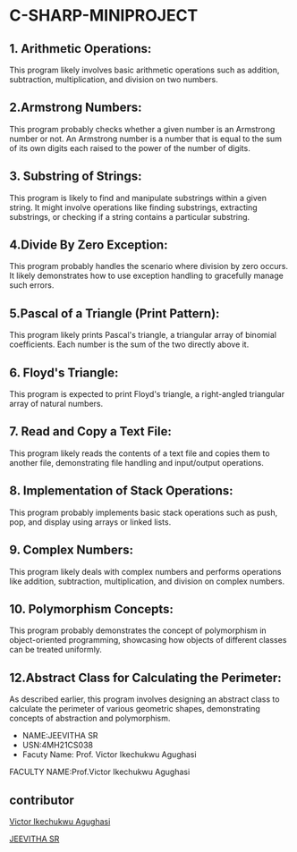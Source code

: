 # C-SHARP-MINIPROJECT
## 1. Arithmetic Operations:
This program likely involves basic arithmetic operations such as addition, subtraction, multiplication, and division on two numbers.

## 2.Armstrong Numbers:
This program probably checks whether a given number is an Armstrong number or not. An Armstrong number is a number that is equal to the sum of its own digits each raised to the power of the number of digits.

## 3. Substring of Strings:
This program is likely to find and manipulate substrings within a given string. It might involve operations like finding substrings, extracting substrings, or checking if a string contains a particular substring.

## 4.Divide By Zero Exception:
This program probably handles the scenario where division by zero occurs. It likely demonstrates how to use exception handling to gracefully manage such errors.

## 5.Pascal of a Triangle (Print Pattern):
This program likely prints Pascal's triangle, a triangular array of binomial coefficients. Each number is the sum of the two directly above it.

## 6. Floyd's Triangle:
This program is expected to print Floyd's triangle, a right-angled triangular array of natural numbers.

## 7. Read and Copy a Text File:
This program likely reads the contents of a text file and copies them to another file, demonstrating file handling and input/output operations.

## 8. Implementation of Stack Operations:
This program probably implements basic stack operations such as push, pop, and display using arrays or linked lists.

## 9. Complex Numbers:
This program likely deals with complex numbers and performs operations like addition, subtraction, multiplication, and division on complex numbers.

## 10. Polymorphism Concepts:
This program probably demonstrates the concept of polymorphism in object-oriented programming, showcasing how objects of different classes can be treated uniformly.

## 12.Abstract Class for Calculating the Perimeter:
As described earlier, this program involves designing an abstract class to calculate the perimeter of various geometric shapes, demonstrating concepts of abstraction and polymorphism.


 - NAME:JEEVITHA SR
 - USN:4MH21CS038
 - Facuty Name: Prof. Victor Ikechukwu Agughasi

FACULTY NAME:Prof.Victor Ikechukwu Agughasi

## contributor
[Victor Ikechukwu Agughasi](https://github.com/Victor-Ikechukwu)

[JEEVITHA SR](https://github.com/jeevisr)
